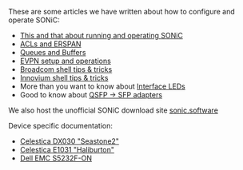 These are some articles we have written about how to configure and operate SONiC:

 * [This and that about running and operating SONiC](misc.md)
 * [ACLs and ERSPAN](acl.md)
 * [Queues and Buffers](queue.md)
 * [EVPN setup and operations](evpn.md)
 * [Broadcom shell tips & tricks](bcmsh.md)
 * [Innovium shell tips & tricks](invmshell.md)
 * More than you want to know about [Interface LEDs](led.md)
 * Good to know about [QSFP -> SFP adapters](qsfp-sfp-adapters.md)
 
We also host the unofficial SONiC download site [sonic.software](https://sonic.software/)

Device specific documentation:

 * [Celestica DX030 "Seastone2"](x86_64-cel_seastone_2-r0/index.md)
 * [Celestica E1031 "Haliburton"](x86_64-cel_e1031-r0/index.md)
 * [Dell EMC S5232F-ON](x86_64-dellemc_s5232f_c3538-r0/index.md)
